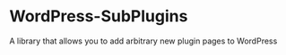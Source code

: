 WordPress-SubPlugins
====================

A library that allows you to add arbitrary new plugin pages to WordPress
